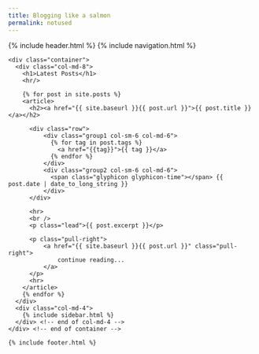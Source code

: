 ```yaml
---
title: Blogging like a salmon
permalink: notused
---
```

<html>
  {% include header.html %}
  
  <body>
    {% include navigation.html %}

    <div class="container">
      <div class="col-md-8">
        <h1>Latest Posts</h1>
        <hr/>

        {% for post in site.posts %}
        <article>
          <h2><a href="{{ site.baseurl }}{{ post.url }}">{{ post.title }}</a></h2>
       
          <div class="row">
              <div class="group1 col-sm-6 col-md-6">
                {% for tag in post.tags %}
                  <a href="{{tag}}">{{ tag }}</a>
                {% endfor %}
              </div>
              <div class="group2 col-sm-6 col-md-6">
                <span class="glyphicon glyphicon-time"></span> {{ post.date | date_to_long_string }}
              </div>
          </div>
       
          <hr>
          <br />
          <p class="lead">{{ post.excerpt }}</p>

          <p class="pull-right">
              <a href="{{ site.baseurl }}{{ post.url }}" class="pull-right">
                  continue reading...
              </a>
          </p>
          <hr>
        </article>
        {% endfor %}
      </div>
      <div class="col-md-4">
        {% include sidebar.html %}
      </div> <!-- end of col-md-4 -->
    </div> <!-- end of container -->

    {% include footer.html %}
  </body>
</html>
